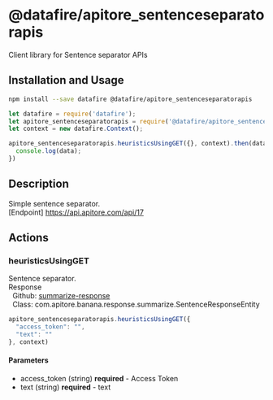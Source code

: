 # @datafire/apitore_sentenceseparatorapis

Client library for Sentence separator APIs

## Installation and Usage
```bash
npm install --save datafire @datafire/apitore_sentenceseparatorapis
```

```js
let datafire = require('datafire');
let apitore_sentenceseparatorapis = require('@datafire/apitore_sentenceseparatorapis').actions;
let context = new datafire.Context();

apitore_sentenceseparatorapis.heuristicsUsingGET({}, context).then(data => {
  console.log(data);
})
```

## Description
Simple sentence separator.<BR />[Endpoint] https://api.apitore.com/api/17

## Actions
### heuristicsUsingGET
Sentence separator.<BR />Response<BR />&nbsp; Github: <a href="https://github.com/keigohtr/apitore-response-parent/tree/master/summarize-response">summarize-response</a><BR />&nbsp; Class: com.apitore.banana.response.summarize.SentenceResponseEntity<BR />


```js
apitore_sentenceseparatorapis.heuristicsUsingGET({
  "access_token": "",
  "text": ""
}, context)
```

#### Parameters
* access_token (string) **required** - Access Token
* text (string) **required** - text

